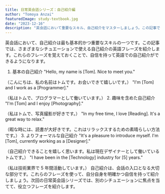 ```yaml
---
title: 日常英会話シリーズ：自己紹介編
author: "Tomoya Anzai"
featuredImage: study-textbook.jpg
date: "2023-12-16"
description: "英会話において重要なスキル、自己紹介をマスターしましょう。この記事では、日常生活やビジネスシーンで使える自己紹介の英語フレーズを紹介します。基本的な挨拶から趣味の話、フォーマルな自己紹介まで、様々なシチュエーションに応じたフレーズを学び、英語での自己紹介に自信を持ちましょう。"
---
```


英会話において、自己紹介は最も基本的かつ重要なスキルの一つです。この記事では、さまざまなシチュエーションで使える自己紹介の英語フレーズを紹介します。これらのフレーズを覚えておくことで、自信を持って英語での自己紹介ができるようになります。

1. 基本の自己紹介
   "Hello, my name is [Tom]. Nice to meet you."

（こんにちは、私の名前はトムです。お会いできて嬉しいです。）
"I'm [Tom] and I work as a [Programmer]."

（私はトムで、プログラマーとして働いています。） 2. 趣味を含めた自己紹介
"I'm [Tom] and I enjoy [Photography]."

（私はトムで、写真撮影が好きです。）
"In my free time, I love [Reading]. It's a great way to relax."

（暇な時には、読書が大好きです。これはリラックスするための素晴らしい方法です。） 3. よりフォーマルな自己紹介
"It's a pleasure to introduce myself. I'm [Tom], currently working as a [Designer]."

（自己紹介できることを嬉しく思います。私は現在デザイナーとして働いているトムです。）
"I have been in the [Technology] industry for [5] years."

（私は技術業界で 5 年間活動しています。）
自己紹介は、会話の入口となる大切な部分です。これらのフレーズを使って、自分自身を明確かつ自信を持って紹介しましょう。次回の日常英会話シリーズでは、別のシチュエーションに焦点を当てて、役立つフレーズを紹介します。
